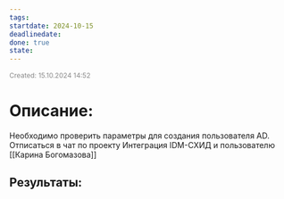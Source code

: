 ```yaml
---
tags: 
startdate: 2024-10-15
deadlinedate: 
done: true
state:
---
```

<span style="font-size:12px; color:#888888;">Created: 15.10.2024 14:52</span>


# Описание:

Необходимо проверить параметры для создания пользователя AD. Отписаться в чат по проекту Интеграция IDM-СХИД и пользователю [[Карина Богомазова]]

## Результаты:


